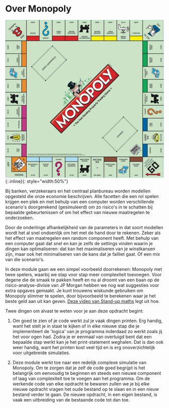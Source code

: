 # Over Monopoly

![](MonopolyBordInternationaal.jpg){:.inline}{: style="width:50%"}

Bij banken, verzekeraars en het centraal planbureau worden modellen opgesteld
die onze economie beschrijven. Alle facetten die een rol spelen krijgen een
plek en met behulp van een computer worden verschillende scenario's
doorgerekend (gesimuleerd) om zo risico's in te schatten bij bepaalde
gebeurtenissen of om het effect van nieuwe maatregelen te onderzoeken.

Door de onderlinge afhankelijkheid van de parameters in dat soort modellen
wordt het al snel ondoenlijk om het met de hand door te rekenen. Zeker als het
effect van maatregelen een random component heeft. Met behulp van een computer
gaat dat snel en kan je zelfs de settings vinden waarin je dingen kan
optimaliseren: dat kan het maximaliseren van je winstkansen zijn, maar ook het
minimaliseren van de kans dat je failliet gaat. Of een mix van die scenario's.

In deze module gaan we een simpel voorbeeld doorrekenen: Monopoly met twee
spelers, waarbij we stap voor stap meer complexiteit toevoegen. Voor degene die
de smaak te pakken heeft en nu al droomt van een baan op de risico-analyse-divisie van JP Morgan hebben we nog wat suggesties voor extra opgaves gemaakt. Je kunt trouwens wiskunde gebruiken om Monopoly slimmer te spelen, door bijvoorbeeld te berekenen waar je het beste geld aan uit kan geven. [Deze video van Stand-up maths](https://www.youtube.com/watch?v=ubQXz5RBBtU&pp=ygUUbnVtcGVycGhpbGUgbW9ub3BvbHk%3D) legt uit hoe.

Twee dingen om alvast te weten voor je aan deze opdracht begint:

1.  Om goed te zien of je code werkt zul je vaak dingen printen. Erg handig, want het stelt je in staat te kijken of in elke nieuwe stap die je implementeert de 'logica' van je programma inderdaad zo werkt zoals jij het voor ogen had. Zodra je er eenmaal van overtuigd bent dat een bepaalde stap werkt kan je het print-statement weghalen. Dat is dan ook weer handig, want het printen kost veel tijd en is erg onoverzichtelijk voor uitgebreide simulaties.

2.  Deze module werkt toe naar een redelijk complexe simulatie van Monopoly. Om te zorgen dat je zelf de code goed begrijpt is het belangrijk om eenvoudig te beginnen en steeds een nieuwe component of laag van complexiteit toe te voegen aan het programma. Om de werkende code van elke opdracht te bewaren zullen we je bij elke nieuwe opdracht vragen het oude bestand op te slaan en in een nieuw bestand verder te gaan. De nieuwe opdracht, in een eigen bestand, is vaak een uitbreiding van de bestaande code tot dan toe.
